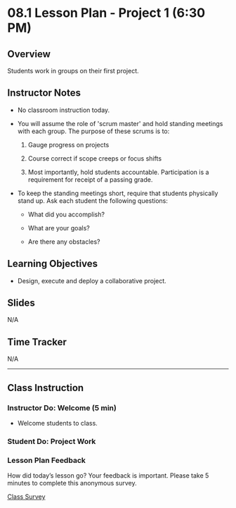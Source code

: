 # 08.1 Lesson Plan - Project 1 (6:30 PM)

## Overview

Students work in groups on their first project.

## Instructor Notes

* No classroom instruction today. 

* You will assume the role of 'scrum master' and hold standing meetings with each group. The purpose of these scrums is to: 

    1. Gauge progress on projects
    
    2. Course correct if scope creeps or focus shifts
    
    3. Most importantly, hold students accountable. Participation is a requirement for receipt of a passing grade. 
    
* To keep the standing meetings short, require that students physically stand up. Ask each student the following questions: 

    * What did you accomplish? 

    * What are your goals? 

    * Are there any obstacles? 


## Learning Objectives

* Design, execute and deploy a collaborative project. 


## Slides

N/A


## Time Tracker

N/A


---

## Class Instruction

### Instructor Do: Welcome (5 min)

* Welcome students to class. 
  

### Student Do: Project Work


### Lesson Plan Feedback

How did today’s lesson go? Your feedback is important. Please take 5 minutes to complete this anonymous survey.

[Class Survey](https://forms.gle/nYLbt6NZUNJMJ1h38)